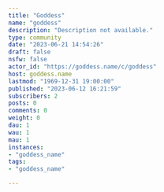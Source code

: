 ```yaml
---
title: "Goddess" 
name: "goddess"
description: "Description not available."
type: community
date: "2023-06-21 14:54:26"
draft: false
nsfw: false
actor_id: "https://goddess.name/c/goddess"
host: goddess.name
lastmod: "1969-12-31 19:00:00"
published: "2023-06-12 16:21:59"
subscribers: 2
posts: 0
comments: 0
weight: 0
dau: 1
wau: 1
mau: 1
instances:
- "goddess_name"
tags: 
- "goddess_name"

---
```

